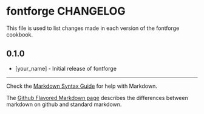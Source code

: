fontforge CHANGELOG
===================

This file is used to list changes made in each version of the fontforge cookbook.

0.1.0
-----
- [your_name] - Initial release of fontforge

- - -
Check the [Markdown Syntax Guide](http://daringfireball.net/projects/markdown/syntax) for help with Markdown.

The [Github Flavored Markdown page](http://github.github.com/github-flavored-markdown/) describes the differences between markdown on github and standard markdown.

